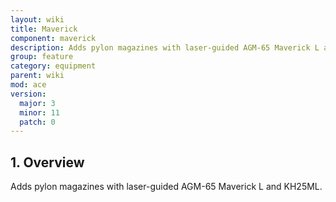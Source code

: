 ```yaml
---
layout: wiki
title: Maverick
component: maverick
description: Adds pylon magazines with laser-guided AGM-65 Maverick L and KH25ML.
group: feature
category: equipment
parent: wiki
mod: ace
version:
  major: 3
  minor: 11
  patch: 0
---
```


## 1. Overview
Adds pylon magazines with laser-guided AGM-65 Maverick L and KH25ML. 

